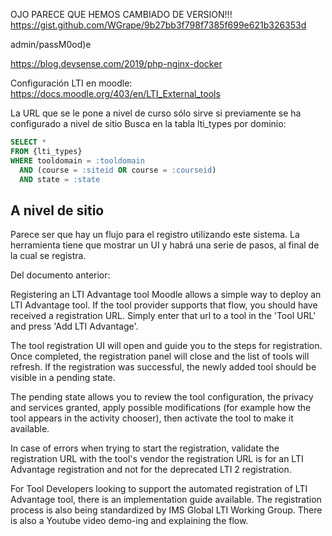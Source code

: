 OJO PARECE QUE HEMOS CAMBIADO DE VERSION!!!
https://gist.github.com/WGrape/9b27bb3f798f7385f699e621b326353d


admin/passM0od)e


https://blog.devsense.com/2019/php-nginx-docker





Configuración LTI en moodle:
https://docs.moodle.org/403/en/LTI_External_tools


La URL que se le pone a nivel de curso sólo sirve si previamente se ha configurado a nivel de sitio
Busca en la tabla lti_types por dominio:
```sql
SELECT *
FROM {lti_types}
WHERE tooldomain = :tooldomain
  AND (course = :siteid OR course = :courseid)
  AND state = :state
```

A nivel de sitio
------------------------------------------
Parece ser que hay un flujo para el registro utilizando este sistema. La herramienta tiene que mostrar un UI y habrá una serie
de pasos, al final de la cual se registra.

Del documento anterior:

Registering an LTI Advantage tool
Moodle allows a simple way to deploy an LTI Advantage tool. If the tool provider supports that flow, you should have received a registration URL. Simply enter that url to a tool in the 'Tool URL' and press 'Add LTI Advantage'.

The tool registration UI will open and guide you to the steps for registration. Once completed, the registration panel will close and the list of tools will refresh. If the registration was successful, the newly added tool should be visible in a pending state.

The pending state allows you to review the tool configuration, the privacy and services granted, apply possible modifications (for example how the tool appears in the activity chooser), then activate the tool to make it available.

In case of errors when trying to start the registration, validate the registration URL with the tool's vendor the registration URL is for an LTI Advantage registration and not for the deprecated LTI 2 registration.

For Tool Developers looking to support the automated registration of LTI Advantage tool, there is an implementation guide available. The registration process is also being standardized by IMS Global LTI Working Group. There is also a Youtube video demo-ing and explaining the flow.
